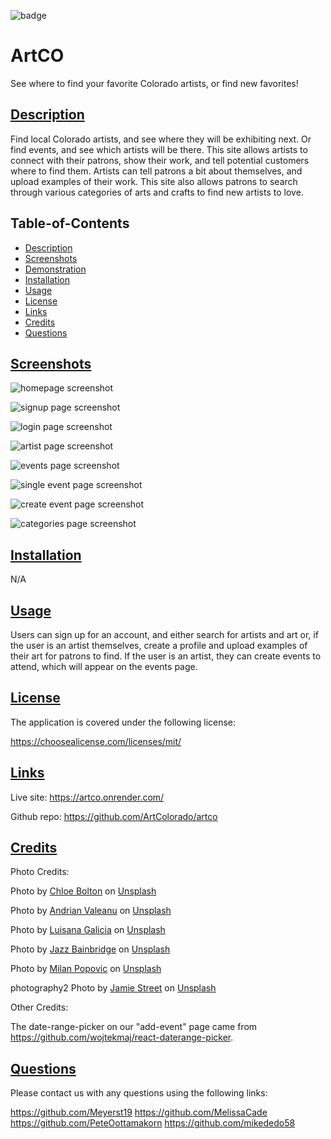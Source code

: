 ![badge](https://img.shields.io/badge/License-MIT%20License-blue.svg)

# ArtCO

See where to find your favorite Colorado artists, or find new favorites!

## [Description](#table-of-contents)

Find local Colorado artists, and see where they will be exhibiting next. Or find events, and see which artists will be there. This site allows artists to connect with their patrons, show their work, and tell potential customers where to find them. Artists can tell patrons a bit about themselves, and upload examples of their work. This site also allows patrons to search through various categories of arts and crafts to find new artists to love.

## Table-of-Contents

- [Description](#description)
- [Screenshots](#screenshots)
- [Demonstration](#demonstration)
- [Installation](#installation)
- [Usage](#usage)
- [License](#License)
- [Links](#links)
- [Credits](#credits)
- [Questions](#questions)

## [Screenshots](#table-of-contents)

![homepage screenshot](./client/src/assets/screenshots/homepage.png)

![signup page screenshot](./client/src/assets/screenshots/signup.png)

![login page screenshot](./client/src/assets/screenshots/login.png)

![artist page screenshot](./client/src/assets/screenshots/artist.png)

![events page screenshot](./client/src/assets/screenshots/events.png)

![single event page screenshot](./client/src/assets/screenshots/event-one.png)

![create event page screenshot](./client/src/assets/screenshots/event-create.png)

![categories page screenshot](./client/src/assets/screenshots/categories.png)

<!-- ## [Demonstration](#table-of-contents)

(add demonstration video here) -->

## [Installation](#table-of-contents)

N/A

## [Usage](#table-of-contents)

Users can sign up for an account, and either search for artists and art or, if the user is an artist themselves, create a profile and upload examples of their art for patrons to find. If the user is an artist, they can create events to attend, which will appear on the events page.

## [License](#table-of-contents)

The application is covered under the following license:

https://choosealicense.com/licenses/mit/

## [Links](#table-of-contents)

Live site: https://artco.onrender.com/

Github repo: https://github.com/ArtColorado/artco

## [Credits](#table-of-contents)

Photo Credits:

Photo by <a href="https://unsplash.com/@crystalmind_design?utm_content=creditCopyText&utm_medium=referral&utm_source=unsplash">Chloe Bolton</a> on <a href="https://unsplash.com/photos/white-and-brown-ceramic-vase-R0qthXq3jec?utm_content=creditCopyText&utm_medium=referral&utm_source=unsplash">Unsplash</a>

Photo by <a href="https://unsplash.com/@freephotocc?utm_content=creditCopyText&utm_medium=referral&utm_source=unsplash">Andrian Valeanu</a> on <a href="https://unsplash.com/photos/three-paint-tubes-near-paint-brushes-yjXlyrKIz2A?utm_content=creditCopyText&utm_medium=referral&utm_source=unsplash">Unsplash</a>

Photo by <a href="https://unsplash.com/@luisanagalicia?utm_content=creditCopyText&utm_medium=referral&utm_source=unsplash">Luisana Galicia</a> on <a href="https://unsplash.com/photos/gold-and-red-beaded-bracelet-rGz2Z6tVaeg?utm_content=creditCopyText&utm_medium=referral&utm_source=unsplash">Unsplash</a>

Photo by <a href="https://unsplash.com/@jazzrose?utm_content=creditCopyText&utm_medium=referral&utm_source=unsplash">Jazz Bainbridge</a> on <a href="https://unsplash.com/photos/blue-orange-and-green-yarn-u3ClBGVz0NA?utm_content=creditCopyText&utm_medium=referral&utm_source=unsplash">Unsplash</a>

Photo by <a href="https://unsplash.com/@itsmiki5?utm_content=creditCopyText&utm_medium=referral&utm_source=unsplash">Milan Popovic</a> on <a href="https://unsplash.com/photos/two-hammers-beside-screwdriver-BmyXTxyDL-I?utm_content=creditCopyText&utm_medium=referral&utm_source=unsplash">Unsplash</a>

photography2
Photo by <a href="https://unsplash.com/@jamie452?utm_content=creditCopyText&utm_medium=referral&utm_source=unsplash">Jamie Street</a> on <a href="https://unsplash.com/photos/black-digital-camera-capturing-yellow-flower-qWYvQMIJyfE?utm_content=creditCopyText&utm_medium=referral&utm_source=unsplash">Unsplash</a>

Other Credits:

The date-range-picker on our "add-event" page came from https://github.com/wojtekmaj/react-daterange-picker.

## [Questions](#table-of-contents)

Please contact us with any questions using the following links:

https://github.com/Meyerst19
https://github.com/MelissaCade
https://github.com/PeteOottamakorn
https://github.com/mikededo58
